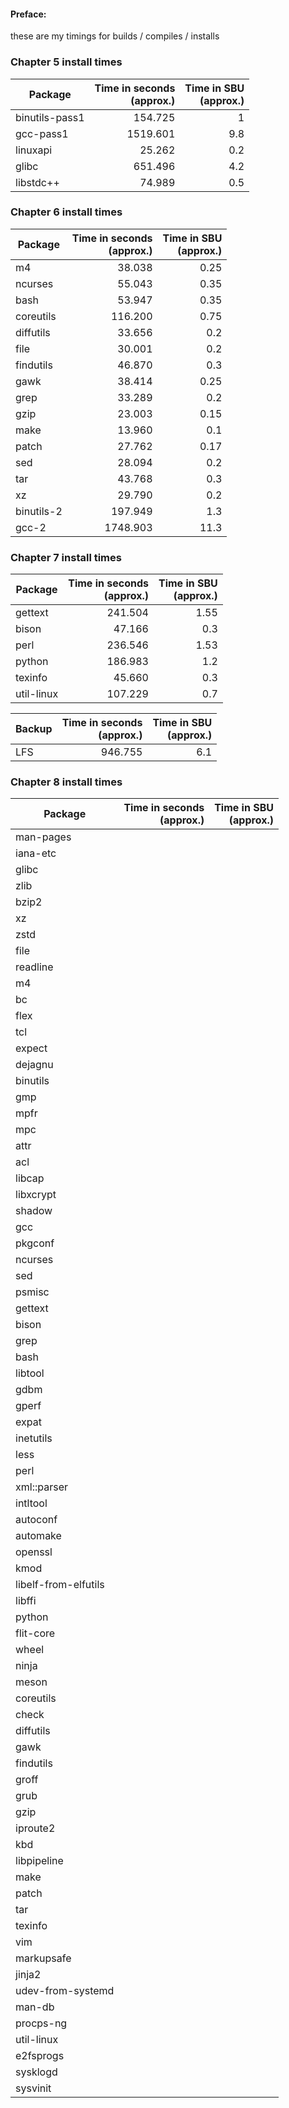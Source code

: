 #### Preface:
these are my timings for builds / compiles / installs

### Chapter 5 install times
Package | Time in seconds<br>(approx.) | Time in SBU<br>(approx.)
-|-:|-:
binutils-pass1  |154.725|   1
gcc-pass1		|1519.601|  9.8
linuxapi		|25.262|    0.2
glibc			|651.496|   4.2
libstdc++		|74.989|    0.5

### Chapter 6 install times
Package | Time in seconds<br>(approx.) | Time in SBU<br>(approx.)
-|-:|-:
m4				|38.038|    0.25
ncurses			|55.043|    0.35
bash			|53.947|    0.35
coreutils		|116.200|   0.75
diffutils		|33.656|    0.2
file			|30.001|    0.2
findutils		|46.870|    0.3
gawk			|38.414|    0.25
grep			|33.289|    0.2
gzip			|23.003|    0.15
make			|13.960|    0.1
patch			|27.762|    0.17
sed				|28.094|    0.2
tar				|43.768|    0.3
xz				|29.790|    0.2
binutils-2		|197.949|   1.3
gcc-2			|1748.903|  11.3



### Chapter 7 install times
Package | Time in seconds<br>(approx.) | Time in SBU<br>(approx.)
-|-:|-:
gettext         |241.504|   1.55
bison           |47.166|    0.3
perl            |236.546|   1.53
python          |186.983|   1.2
texinfo         |45.660|    0.3
util-linux      |107.229|   0.7

Backup | Time in seconds<br>(approx.) | Time in SBU<br>(approx.)
-|-:|-:
LFS             |946.755|   6.1



### Chapter 8 install times
Package | Time in seconds<br>(approx.) | Time in SBU<br>(approx.)
-|-:|-:
man-pages           ||
iana-etc            ||
glibc               ||
zlib                ||
bzip2               ||
xz                  ||
zstd                ||
file                ||
readline            ||
m4                  ||
bc                  ||
flex                ||
tcl                 ||
expect              ||
dejagnu             ||
binutils            ||
gmp                 ||
mpfr                ||
mpc                 ||
attr                ||
acl                 ||
libcap              ||
libxcrypt           ||
shadow              ||
gcc                 ||
pkgconf             ||
ncurses             ||
sed                 ||
psmisc              ||
gettext             ||
bison               ||
grep                ||
bash                ||
libtool             ||
gdbm                ||
gperf               ||
expat               ||
inetutils           ||
less                ||
perl                ||
xml::parser         ||
intltool            ||
autoconf            ||
automake            ||
openssl             ||
kmod                ||
libelf-from-elfutils||
libffi              ||
python              ||
flit-core           ||
wheel               ||
ninja               ||
meson               ||
coreutils           ||
check               ||
diffutils           ||
gawk                ||
findutils           ||
groff               ||
grub                ||
gzip                ||
iproute2            ||
kbd                 ||
libpipeline         ||
make                ||
patch               ||
tar                 ||
texinfo             ||
vim                 ||
markupsafe          ||
jinja2              ||
udev-from-systemd   ||
man-db              ||
procps-ng           ||
util-linux          ||
e2fsprogs           ||
sysklogd            ||
sysvinit            ||